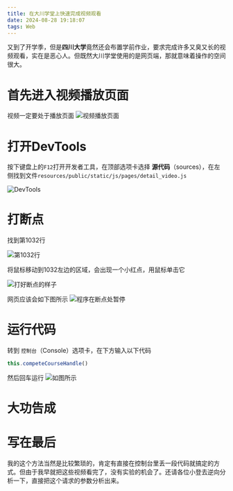 ```yaml
---
title: 在大川学堂上快速完成视频观看
date: 2024-08-28 19:18:07
tags: Web
---
```


又到了开学季，但是**四川大学**竟然还会布置学前作业，要求完成许多又臭又长的视频观看，实在是恶心人。但既然大川学堂使用的是网页端，那就意味着操作的空间很大。

<!--more-->

# 首先进入视频播放页面
视频一定要处于播放页面
![视频播放页面](1.avif)

# 打开DevTools
按下键盘上的`F12`打开开发者工具，在顶部选项卡选择 **源代码**（sources），在左侧找到文件`resources/public/static/js/pages/detail_video.js`

![DevTools](2.avif)

# 打断点
找到第1032行

![第1032行](3.avif)

将鼠标移动到1032左边的区域，会出现一个小红点，用鼠标单击它

![打好断点的样子](4.avif)

网页应该会如下图所示
![程序在断点处暂停](5.avif)

# 运行代码
转到 `控制台`（Console）选项卡，在下方输入以下代码
```js
this.competeCourseHandle()
```
然后回车运行
![如图所示](6.avif)

# 大功告成

# 写在最后
我的这个方法当然是比较繁琐的，肯定有直接在控制台里丢一段代码就搞定的方式。但由于我早就把这些视频看完了，没有实验的机会了。还请各位小登去逆向分析一下，直接把这个请求的参数分析出来。
